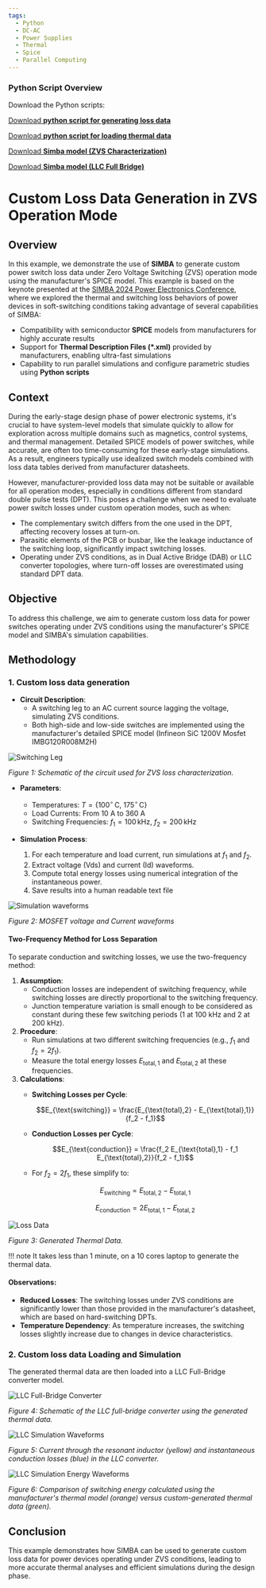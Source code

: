 ```yaml
---
tags:
  - Python
  - DC-AC
  - Power Supplies
  - Thermal
  - Spice
  - Parallel Computing
---
```


### Python Script Overview

Download the Python scripts:

[Download **python script for generating loss data**](1_custom_thermal_data_generation.py)

[Download **python script for loading thermal data**](2_custom_thermal_data_load.py)

[Download **Simba model (ZVS Characterization)**](zvs_characterization_infineonIMBG120R008M2H.jsimba)

[Download **Simba model (LLC Full Bridge)**](LLC_full_bridge.jsimba)

# Custom Loss Data Generation in ZVS Operation Mode

## Overview

In this example, we demonstrate the use of **SIMBA** to generate custom power switch loss data under Zero Voltage Switching (ZVS) operation mode using the manufacturer's SPICE model. This example is based on the keynote presented at the [SIMBA 2024 Power Electronics Conference](https://simba.io/conference_2024), where we explored the thermal and switching loss behaviors of power devices in soft-switching conditions taking advantage of several capabilities of SIMBA: 

- Compatibility with semiconductor **SPICE** models from manufacturers for highly accurate results  
- Support for **Thermal Description Files (*.xml)** provided by manufacturers, enabling ultra-fast simulations  
- Capability to run parallel simulations and configure parametric studies using **Python scripts**

## Context

During the early-stage design phase of power electronic systems, it's crucial to have system-level models that simulate quickly to allow for exploration across multiple domains such as magnetics, control systems, and thermal management. Detailed SPICE models of power switches, while accurate, are often too time-consuming for these early-stage simulations. As a result, engineers typically use idealized switch models combined with loss data tables derived from manufacturer datasheets.

However, manufacturer-provided loss data may not be suitable or available for all operation modes, especially in conditions different from standard double pulse tests (DPT). This poses a challenge when we need to evaluate power switch losses under custom operation modes, such as when:

- The complementary switch differs from the one used in the DPT, affecting recovery losses at turn-on.
- Parasitic elements of the PCB or busbar, like the leakage inductance of the switching loop, significantly impact switching losses.
- Operating under ZVS conditions, as in Dual Active Bridge (DAB) or LLC converter topologies, where turn-off losses are overestimated using standard DPT data.

## Objective

To address this challenge, we aim to generate custom loss data for power switches operating under ZVS conditions using the manufacturer's SPICE model and SIMBA's simulation capabilities.

## Methodology

### 1. Custom loss data generation

- **Circuit Description**:
  - A switching leg to an AC current source lagging the voltage, simulating ZVS conditions.
  - Both high-side and low-side switches are implemented using the manufacturer's detailed SPICE model (Infineon SiC 1200V Mosfet IMBG120R008M2H)

![Switching Leg](fig/1_loss_data_schematic.png)

*Figure 1: Schematic of the circuit used for ZVS loss characterization.*

- **Parameters**:
  - Temperatures: $T = \{100^\circ\,\mathrm{C},\ 175^\circ\,\mathrm{C}\}$
  - Load Currents: From 10 A to 360 A
  - Switching Frequencies: $f_1 = 100\,\mathrm{kHz},\ f_2 = 200\,\mathrm{kHz}$

- **Simulation Process**:
  1. For each temperature and load current, run simulations at $f_1$ and $f_2$.
  2. Extract voltage (Vds) and current (Id) waveforms.
  3. Compute total energy losses using numerical integration of the instantaneous power.
  4. Save results into a human readable text file

![Simulation waveforms](fig/2_waveform.png)

*Figure 2: MOSFET voltage and Current waveforms*

#### Two-Frequency Method for Loss Separation

To separate conduction and switching losses, we use the two-frequency method:

1. **Assumption**:
   - Conduction losses are independent of switching frequency, while switching losses are directly proportional to the switching frequency.
   - Junction temperature variation is small enough to be considered as constant during these few switching periods (1 at 100 kHz and 2 at 200 kHz).
3. **Procedure**:
   - Run simulations at two different switching frequencies (e.g., $f_1$ and $f_2 = 2f_1$).
   - Measure the total energy losses $E_{\text{total},1}$ and $E_{\text{total},2}$ at these frequencies.
4. **Calculations**:
   - **Switching Losses per Cycle**:

     $$E_{\text{switching}} = \frac{E_{\text{total},2} - E_{\text{total},1}}{f_2 - f_1}$$

   - **Conduction Losses per Cycle**:

     $$E_{\text{conduction}} = \frac{f_2 E_{\text{total},1} - f_1 E_{\text{total},2}}{f_2 - f_1}$$

   - For $f_2 = 2f_1$, these simplify to:

     $$E_{\text{switching}} = E_{\text{total},2} - E_{\text{total},1}$$

     $$E_{\text{conduction}} = 2E_{\text{total},1} - E_{\text{total},2}$$

![Loss Data](fig/3_loss_data.png)

*Figure 3: Generated Thermal Data.*


!!! note
    It takes less than 1 minute, on a 10 cores laptop to generate the thermal data.

#### Observations:

- **Reduced Losses**: The switching losses under ZVS conditions are significantly lower than those provided in the manufacturer's datasheet, which are based on hard-switching DPTs.
- **Temperature Dependency**: As temperature increases, the switching losses slightly increase due to changes in device characteristics.

### 2. Custom loss data Loading and Simulation

The generated thermal data are then loaded into a LLC Full-Bridge converter model. 

![LLC Full-Bridge Converter](fig/4_llc_fullbridge.png)

*Figure 4: Schematic of the LLC full-bridge converter using the generated thermal data.*

![LLC Simulation Waveforms](fig/5_llc_waveforms.png)

*Figure 5: Current through the resonant inductor (yellow) and instantaneous conduction losses (blue) in the LLC converter.*

![LLC Simulation Energy Waveforms](fig/6_llc_energy.png)

*Figure 6: Comparison of switching energy calculated using the manufacturer's thermal model (orange) versus custom-generated thermal data (green).*

## Conclusion

This example demonstrates how SIMBA can be used to generate custom loss data for power devices operating under ZVS conditions, leading to more accurate thermal analyses and efficient simulations during the design phase.
